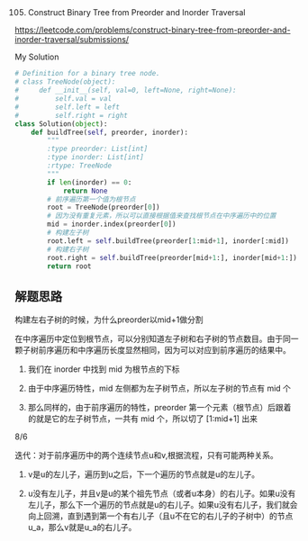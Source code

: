 ## 
105. Construct Binary Tree from Preorder and Inorder Traversal

https://leetcode.com/problems/construct-binary-tree-from-preorder-and-inorder-traversal/submissions/

My Solution

```python
# Definition for a binary tree node.
# class TreeNode(object):
#     def __init__(self, val=0, left=None, right=None):
#         self.val = val
#         self.left = left
#         self.right = right
class Solution(object):
    def buildTree(self, preorder, inorder):
        """
        :type preorder: List[int]
        :type inorder: List[int]
        :rtype: TreeNode
        """
        if len(inorder) == 0:
            return None
        # 前序遍历第一个值为根节点
        root = TreeNode(preorder[0])
        # 因为没有重复元素，所以可以直接根据值来查找根节点在中序遍历中的位置
        mid = inorder.index(preorder[0])
        # 构建左子树
        root.left = self.buildTree(preorder[1:mid+1], inorder[:mid])
        # 构建右子树
        root.right = self.buildTree(preorder[mid+1:], inorder[mid+1:])
        return root
```
## 解题思路
构建左右子树的时候，为什么preorder以mid+1做分割

在中序遍历中定位到根节点，可以分别知道左子树和右子树的节点数目。由于同一颗子树前序遍历和中序遍历长度显然相同，因为可以对应到前序遍历的结果中。

1. 我们在 inorder 中找到 mid 为根节点的下标

2. 由于中序遍历特性，mid 左侧都为左子树节点，所以左子树的节点有 mid 个

3. 那么同样的，由于前序遍历的特性，preorder 第一个元素（根节点）后跟着的就是它的左子树节点，一共有 mid 个，所以切了 [1:mid+1] 出来

8/6

迭代：对于前序遍历中的两个连续节点u和v,根据流程，只有可能两种关系。

1. v是u的左儿子，遍历到u之后，下一个遍历的节点就是u的左儿子。

2. u没有左儿子，并且v是u的某个祖先节点（或者u本身）的右儿子。如果u没有左儿子，那么下一个遍历的节点就是u的右儿子。如果u没有右儿子，我们就会向上回溯，直到遇到第一个有右儿子（且u不在它的右儿子的子树中）的节点 u_a，那么v就是u_a的右儿子。

